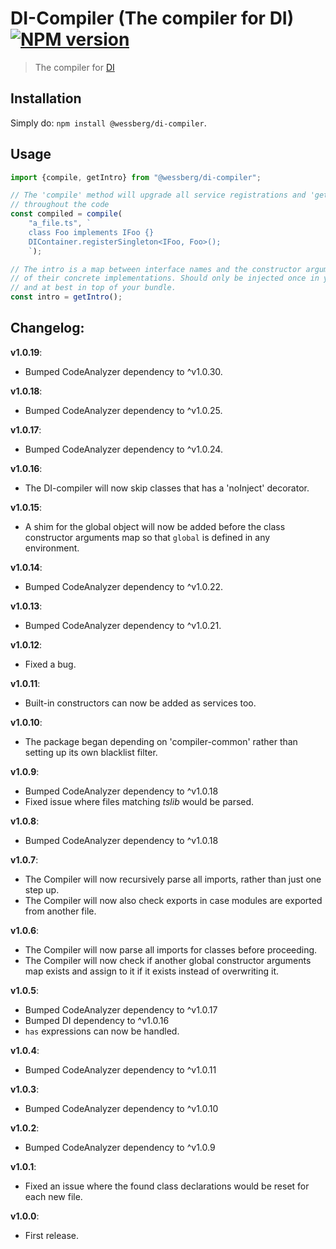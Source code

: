 # DI-Compiler (The compiler for DI) [![NPM version][npm-image]][npm-url]
> The compiler for [DI](https://www.npmjs.com/package/@wessberg/di)

## Installation
Simply do: `npm install @wessberg/di-compiler`.

## Usage
```typescript
import {compile, getIntro} from "@wessberg/di-compiler";

// The 'compile' method will upgrade all service registrations and 'get' calls
// throughout the code
const compiled = compile(
	"a_file.ts", `
	class Foo implements IFoo {}
	DIContainer.registerSingleton<IFoo, Foo>();
	`);

// The intro is a map between interface names and the constructor arguments
// of their concrete implementations. Should only be injected once in your code
// and at best in top of your bundle.
const intro = getIntro();
```

## Changelog:

**v1.0.19**:

- Bumped CodeAnalyzer dependency to ^v1.0.30.

**v1.0.18**:

- Bumped CodeAnalyzer dependency to ^v1.0.25.

**v1.0.17**:

- Bumped CodeAnalyzer dependency to ^v1.0.24.

**v1.0.16**:

- The DI-compiler will now skip classes that has a 'noInject' decorator.

**v1.0.15**:

- A shim for the global object will now be added before the class constructor arguments map so that `global` is defined in any environment.

**v1.0.14**:

- Bumped CodeAnalyzer dependency to ^v1.0.22.

**v1.0.13**:

- Bumped CodeAnalyzer dependency to ^v1.0.21.

**v1.0.12**:

- Fixed a bug.

**v1.0.11**:

- Built-in constructors can now be added as services too.

**v1.0.10**:

- The package began depending on 'compiler-common' rather than setting up its own blacklist filter.

**v1.0.9**:

- Bumped CodeAnalyzer dependency to ^v1.0.18
- Fixed issue where files matching *tslib* would be parsed.

**v1.0.8**:

- Bumped CodeAnalyzer dependency to ^v1.0.18

**v1.0.7**:

- The Compiler will now recursively parse all imports, rather than just one step up.
- The Compiler will now also check exports in case modules are exported from another file.

**v1.0.6**:

- The Compiler will now parse all imports for classes before proceeding.
- The Compiler will now check if another global constructor arguments map exists and assign to it if it exists instead of overwriting it.

**v1.0.5**:

- Bumped CodeAnalyzer dependency to ^v1.0.17
- Bumped DI dependency to ^v1.0.16
- `has` expressions can now be handled.

**v1.0.4**:

- Bumped CodeAnalyzer dependency to ^v1.0.11

**v1.0.3**:

- Bumped CodeAnalyzer dependency to ^v1.0.10

**v1.0.2**:

- Bumped CodeAnalyzer dependency to ^v1.0.9

**v1.0.1**:

- Fixed an issue where the found class declarations would be reset for each new file.

**v1.0.0**:

- First release.

[npm-url]: https://npmjs.org/package/@wessberg/di-compiler
[npm-image]: https://badge.fury.io/js/@wessberg/di-compiler.svg
